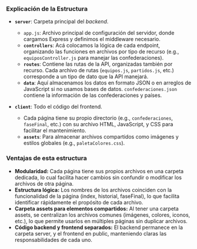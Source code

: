 ### Explicación de la Estructura

- **`server`**: Carpeta principal del _backend_.
  - `app.js`: Archivo principal de configuración del servidor, donde cargamos Express y definimos el middleware necesario.
  - **`controllers`**: Acá colocamos la lógica de cada endpoint, organizando las funciones en archivos por tipo de recurso (e.g., `equiposController.js` para manejar las confederaciones).
  - **`routes`**: Contiene las rutas de la API, organizadas también por recurso. Cada archivo de rutas (`equipos.js`, `partidos.js`, etc.) corresponde a un tipo de dato que la API manejará.
  - **`data`**: Aquí almacenamos los datos en formato JSON o en arreglos de JavaScript si no usamos bases de datos. `confederaciones.json` contiene la información de las confederaciones y países.

- **`client`**: Todo el código del frontend.
  - Cada página tiene su propio directorio (e.g., `confederaciones`, `faseFinal`, etc.) con su archivo HTML, JavaScript, y CSS para facilitar el mantenimiento.
  - **`assets`**: Para almacenar archivos compartidos como imágenes y estilos globales (e.g., `paletaColores.css`).

### Ventajas de esta estructura

- **Modularidad:** Cada página tiene sus propios archivos en una carpeta dedicada, lo cual facilita hacer cambios sin confundir o modificar los archivos de otra página.
- **Estructura lógica:** Los nombres de los archivos coinciden con la funcionalidad de la página (index, historial, faseFinal), lo que facilita identificar rápidamente el propósito de cada archivo.
- **Carpeta assets para elementos compartidos:** Al tener una carpeta assets, se centralizan los archivos comunes (imágenes, colores, iconos, etc.), lo que permite usarlos en múltiples páginas sin duplicar archivos.
- **Código backend y frontend separados:** El backend permanece en la carpeta server, y el frontend en public, manteniendo claras las responsabilidades de cada uno.
